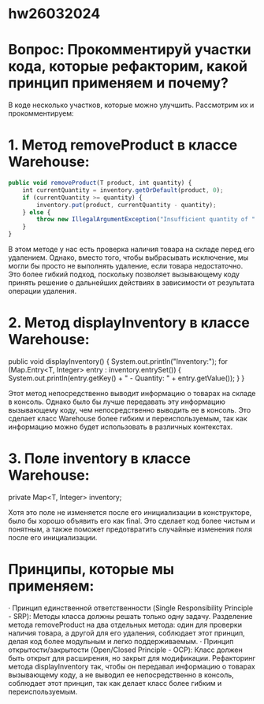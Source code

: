 # hw26032024
# Вопрос: Прокомментируй участки кода, которые рефакторим, какой принцип применяем и почему?

В коде несколько участков, которые можно улучшить. Рассмотрим их и прокомментируем:
# 1. Метод removeProduct в классе Warehouse:
```javascript
public void removeProduct(T product, int quantity) {
    int currentQuantity = inventory.getOrDefault(product, 0);
    if (currentQuantity >= quantity) {
        inventory.put(product, currentQuantity - quantity);
    } else {
        throw new IllegalArgumentException("Insufficient quantity of " + product + " to remove.");
    }
}
```
В этом методе у нас есть проверка наличия товара на складе перед его удалением.
Однако, вместо того, чтобы выбрасывать исключение, мы могли бы просто не выполнять
удаление, если товара недостаточно. Это более гибкий подход, поскольку позволяет
вызывающему коду принять решение о дальнейших действиях в зависимости от результата
операции удаления.

# 2. Метод displayInventory в классе Warehouse:

public void displayInventory() {
    System.out.println("Inventory:");
    for (Map.Entry<T, Integer> entry : inventory.entrySet()) {
        System.out.println(entry.getKey() + " - Quantity: " + entry.getValue());
    }
}

Этот метод непосредственно выводит информацию о товарах на складе в консоль.
Однако было бы лучше передавать эту информацию вызывающему коду, чем непосредственно
выводить ее в консоль. Это сделает класс Warehouse более гибким и переиспользуемым,
так как информацию можно будет использовать в различных контекстах.

# 3. Поле inventory в классе Warehouse:

private Map<T, Integer> inventory;

Хотя это поле не изменяется после его инициализации в конструкторе, было бы хорошо
объявить его как final. Это сделает код более чистым и понятным, а также поможет
предотвратить случайные изменения поля после его инициализации.

# Принципы, которые мы применяем:
·	Принцип единственной ответственности (Single Responsibility Principle - SRP):
Методы класса должны решать только одну задачу. Разделение метода removeProduct на два
отдельных метода: один для проверки наличия товара, а другой для его удаления,
соблюдает этот принцип, делая код более модульным и легко поддерживаемым.
·	Принцип открытости/закрытости (Open/Closed Principle - OCP): Класс должен быть
открыт для расширения, но закрыт для модификации.
Рефакторинг метода displayInventory так, чтобы он передавал информацию о товарах
вызывающему коду, а не выводил ее непосредственно в консоль, соблюдает этот принцип,
так как делает класс более гибким и переиспользуемым.
